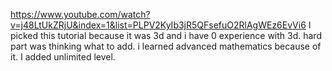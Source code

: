 https://www.youtube.com/watch?v=j48LtUkZRjU&index=1&list=PLPV2KyIb3jR5QFsefuO2RlAgWEz6EvVi6
I picked this tutorial because it was 3d and i have 0 experience with 3d.
hard part was thinking what to add.
i learned advanced mathematics because of it.
I added unlimited level.
